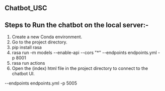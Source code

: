 ## Chatbot_USC

## Steps to Run the chatbot on the local server:- 

1. Create a new Conda environment.
2. Go to the project directory.
3. pip install rasa
4. rasa run -m models --enable-api --cors "*" --endpoints endpoints.yml -p 8001
5. rasa run actions
6. Open the (index) html file in the project directory to connect to the chatbot UI.

--endpoints endpoints.yml -p 5005
